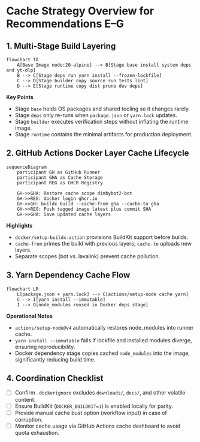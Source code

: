 # Cache Strategy Overview for Recommendations E–G

## 1. Multi-Stage Build Layering
```mermaid
flowchart TD
    A[Base Image node:20-alpine] --> B[Stage base install system deps and yt-dlp]
    B --> C[Stage deps run yarn install --frozen-lockfile]
    C --> D[Stage builder copy source run tests lint]
    D --> E[Stage runtime copy dist prune dev deps]
```

**Key Points**
- Stage `base` holds OS packages and shared tooling so it changes rarely.
- Stage `deps` only re-runs when `package.json` or `yarn.lock` updates.
- Stage `builder` executes verification steps without inflating the runtime image.
- Stage `runtime` contains the minimal artifacts for production deployment.

## 2. GitHub Actions Docker Layer Cache Lifecycle
```mermaid
sequenceDiagram
    participant GH as GitHub Runner
    participant GHA as Cache Storage
    participant REG as GHCR Registry

    GH->>GHA: Restore cache scope dimbybot2-bot
    GH->>REG: docker login ghcr.io
    GH->>GH: buildx build --cache-from gha --cache-to gha
    GH->>REG: Push tagged image latest plus commit SHA
    GH->>GHA: Save updated cache layers
```

**Highlights**
- `docker/setup-buildx-action` provisions BuildKit support before builds.
- `cache-from` primes the build with previous layers; `cache-to` uploads new layers.
- Separate scopes (bot vs. lavalink) prevent cache pollution.

## 3. Yarn Dependency Cache Flow
```mermaid
flowchart LR
    L[package.json + yarn.lock] --> C[actions/setup-node cache yarn]
    C --> I[yarn install --immutable]
    I --> O[node_modules reused in Docker deps stage]
```

**Operational Notes**
- `actions/setup-node@v4` automatically restores node_modules into runner cache.
- `yarn install --immutable` fails if lockfile and installed modules diverge, ensuring reproducibility.
- Docker dependency stage copies cached `node_modules` into the image, significantly reducing build time.

## 4. Coordination Checklist
- [ ] Confirm `.dockerignore` excludes `downloads/`, `docs/`, and other volatile content.
- [ ] Ensure BuildKit (`DOCKER_BUILDKIT=1`) is enabled locally for parity.
- [ ] Provide manual cache bust option (workflow input) in case of corruption.
- [ ] Monitor cache usage via GitHub Actions cache dashboard to avoid quota exhaustion.